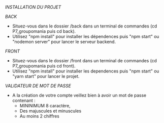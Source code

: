 *INSTALLATION DU PROJET*

*BACK* 
- Situez-vous dans le dossier /back dans un terminal de commandes (cd P7_groupomania puis cd back).
- Utilisez "npm install" pour installer les dépendences puis "npm start" ou "nodemon server" pour lancer le serveur backend.

*FRONT*
- Situez-vous dans le dossier /front dans un terminal de commandes (cd P7_groupomania puis cd front).
- Utilisez "npm install" pour installer les dependences puis "npm start" ou "yarn start" pour lancer le projet.


*VALIDATEUR DE MOT DE PASSE*
- A la création de votre compte veillez bien à avoir un mot de passe contenant : 
  - MININIMUM 8 caractère, 
  - Des majuscules et minuscules 
  - Au moins 2 chiffres